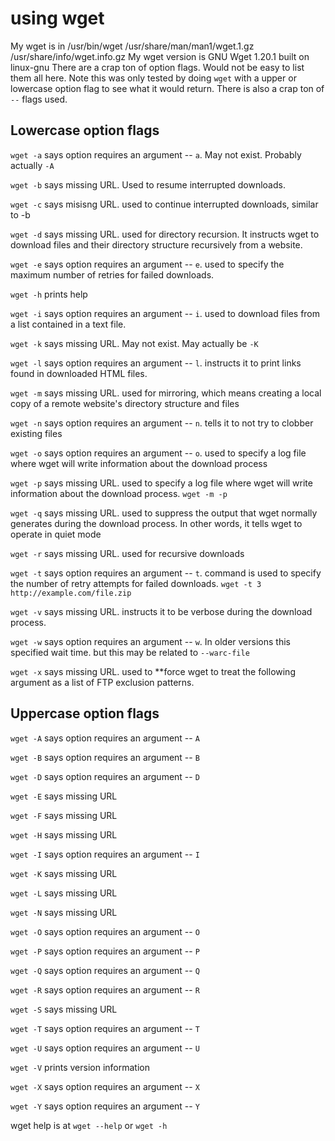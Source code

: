 # using wget

My wget is in  /usr/bin/wget /usr/share/man/man1/wget.1.gz /usr/share/info/wget.info.gz
My wget version is GNU Wget 1.20.1 built on linux-gnu
There are a crap ton of option flags.  Would not be easy to list them all here.
Note this was only tested by doing `wget` with a upper or lowercase option flag to see what it would return.
There is also a crap ton of `--` flags used.

## Lowercase option flags

`wget -a` says option requires an argument -- `a`. May not exist. Probably actually `-A`

`wget -b` says missing URL. Used to resume interrupted downloads.

`wget -c` says misisng URL. used to continue interrupted downloads, similar to -b

`wget -d` says missing URL. used for directory recursion. It instructs wget to download files and their directory structure recursively from a website.

`wget -e` says option requires an argument -- `e`. used to specify the maximum number of retries for failed downloads.

`wget -h` prints help

`wget -i` says option requires an argument -- `i`. used to download files from a list contained in a text file.

`wget -k` says missing URL. May not exist.  May actually be `-K`

`wget -l` says option requires an argument -- `l`. instructs it to print links found in downloaded HTML files.

`wget -m` says missing URL. used for mirroring, which means creating a local copy of a remote website's directory structure and files

`wget -n` says option requires an argument -- `n`. tells it to not try to clobber existing files

`wget -o` says option requires an argument -- `o`.  used to specify a log file where wget will write information about the download process

`wget -p` says missing URL.  used to specify a log file where wget will write information about the download process. `wget -m -p`

`wget -q` says missing URL. used to suppress the output that wget normally generates during the download process. In other words, it tells wget to operate in quiet mode

`wget -r` says missing URL. used for recursive downloads

`wget -t` says option requires an argument -- `t`. command is used to specify the number of retry attempts for failed downloads. `wget -t 3 http://example.com/file.zip`

`wget -v` says missing URL. instructs it to be verbose during the download process.

`wget -w` says option requires an argument -- `w`. In older versions this specified wait time.  but this may be related to `--warc-file`

`wget -x` says missing URL. used to **force wget to treat the following argument as a list of FTP exclusion patterns.

## Uppercase option flags

`wget -A` says option requires an argument -- `A`

`wget -B` says option requires an argument -- `B`

`wget -D` says option requires an argument -- `D`

`wget -E` says missing URL

`wget -F` says missing URL

`wget -H` says missing URL

`wget -I` says option requires an argument -- `I`

`wget -K` says missing URL

`wget -L` says missing URL

`wget -N` says missing URL

`wget -O` says option requires an argument -- `O`

`wget -P` says option requires an argument -- `P`

`wget -Q` says option requires an argument -- `Q`

`wget -R` says option requires an argument -- `R`

`wget -S` says missing URL

`wget -T` says option requires an argument -- `T`

`wget -U` says option requires an argument -- `U`

`wget -V` prints version information

`wget -X` says option requires an argument -- `X`

`wget -Y` says option requires an argument -- `Y`

wget help is at `wget --help` or `wget -h`
